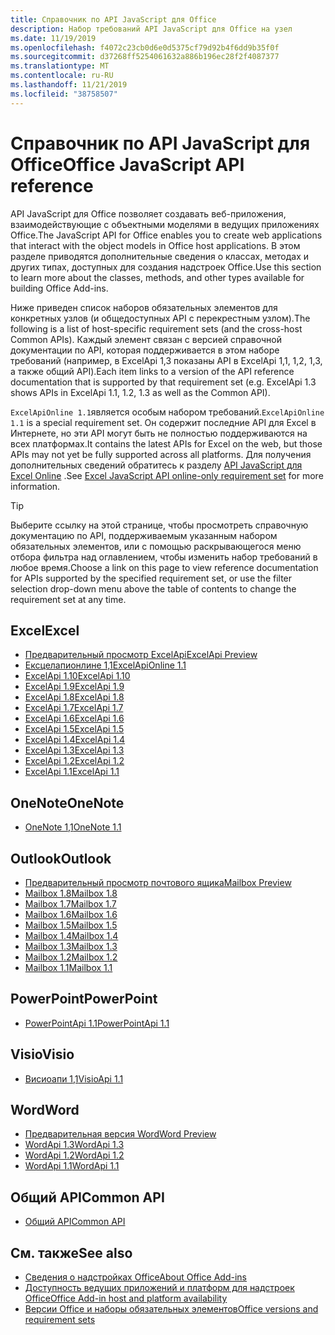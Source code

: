 ```yaml
---
title: Справочник по API JavaScript для Office
description: Набор требований API JavaScript для Office на узел
ms.date: 11/19/2019
ms.openlocfilehash: f4072c23cb0d6e0d5375cf79d92b4f6dd9b35f0f
ms.sourcegitcommit: d37268ff5254061632a886b196ec28f2f4087377
ms.translationtype: MT
ms.contentlocale: ru-RU
ms.lasthandoff: 11/21/2019
ms.locfileid: "38758507"
---
```

# <a name="office-javascript-api-reference"></a><span data-ttu-id="f63b2-103">Справочник по API JavaScript для Office</span><span class="sxs-lookup"><span data-stu-id="f63b2-103">Office JavaScript API reference</span></span>

<span data-ttu-id="f63b2-104">API JavaScript для Office позволяет создавать веб-приложения, взаимодействующие с объектными моделями в ведущих приложениях Office.</span><span class="sxs-lookup"><span data-stu-id="f63b2-104">The JavaScript API for Office enables you to create web applications that interact with the object models in Office host applications.</span></span> <span data-ttu-id="f63b2-105">В этом разделе приводятся дополнительные сведения о классах, методах и других типах, доступных для создания надстроек Office.</span><span class="sxs-lookup"><span data-stu-id="f63b2-105">Use this section to learn more about the classes, methods, and other types available for building Office Add-ins.</span></span>

<span data-ttu-id="f63b2-106">Ниже приведен список наборов обязательных элементов для конкретных узлов (и общедоступных API с перекрестным узлом).</span><span class="sxs-lookup"><span data-stu-id="f63b2-106">The following is a list of host-specific requirement sets (and the cross-host Common APIs).</span></span> <span data-ttu-id="f63b2-107">Каждый элемент связан с версией справочной документации по API, которая поддерживается в этом наборе требований (например, в ExcelApi 1,3 показаны API в ExcelApi 1,1, 1,2, 1,3, а также общий API).</span><span class="sxs-lookup"><span data-stu-id="f63b2-107">Each item links to a version of the API reference documentation that is supported by that requirement set (e.g. ExcelApi 1.3 shows APIs in ExcelApi 1.1, 1.2, 1.3 as well as the Common API).</span></span>

<span data-ttu-id="f63b2-108">`ExcelApiOnline 1.1`является особым набором требований.</span><span class="sxs-lookup"><span data-stu-id="f63b2-108">`ExcelApiOnline 1.1` is a special requirement set.</span></span> <span data-ttu-id="f63b2-109">Он содержит последние API для Excel в Интернете, но эти API могут быть не полностью поддерживаются на всех платформах.</span><span class="sxs-lookup"><span data-stu-id="f63b2-109">It contains the latest APIs for Excel on the web, but those APIs may not yet be fully supported across all platforms.</span></span> <span data-ttu-id="f63b2-110">Для получения дополнительных сведений обратитесь к разделу [API JavaScript для Excel Online](/office/dev/add-ins/reference/requirement-sets/excel-api-online-requirement-set) .</span><span class="sxs-lookup"><span data-stu-id="f63b2-110">See [Excel JavaScript API online-only requirement set](/office/dev/add-ins/reference/requirement-sets/excel-api-online-requirement-set) for more information.</span></span>

> [!TIP]
> <span data-ttu-id="f63b2-111">Выберите ссылку на этой странице, чтобы просмотреть справочную документацию по API, поддерживаемым указанным набором обязательных элементов, или с помощью раскрывающегося меню отбора фильтра над оглавлением, чтобы изменить набор требований в любое время.</span><span class="sxs-lookup"><span data-stu-id="f63b2-111">Choose a link on this page to view reference documentation for APIs supported by the specified requirement set, or use the filter selection drop-down menu above the table of contents to change the requirement set at any time.</span></span>

## <a name="excel"></a><span data-ttu-id="f63b2-112">Excel</span><span class="sxs-lookup"><span data-stu-id="f63b2-112">Excel</span></span>

- [<span data-ttu-id="f63b2-113">Предварительный просмотр ExcelApi</span><span class="sxs-lookup"><span data-stu-id="f63b2-113">ExcelApi Preview</span></span>](/javascript/api/excel?view=excel-js-preview)
- [<span data-ttu-id="f63b2-114">Ексцелапионлине 1,1</span><span class="sxs-lookup"><span data-stu-id="f63b2-114">ExcelApiOnline 1.1</span></span>](/javascript/api/excel?view=excel-js-online)
- [<span data-ttu-id="f63b2-115">ExcelApi 1.10</span><span class="sxs-lookup"><span data-stu-id="f63b2-115">ExcelApi 1.10</span></span>](/javascript/api/excel?view=excel-js-1.10)
- [<span data-ttu-id="f63b2-116">ExcelApi 1.9</span><span class="sxs-lookup"><span data-stu-id="f63b2-116">ExcelApi 1.9</span></span>](/javascript/api/excel?view=excel-js-1.9)
- [<span data-ttu-id="f63b2-117">ExcelApi 1.8</span><span class="sxs-lookup"><span data-stu-id="f63b2-117">ExcelApi 1.8</span></span>](/javascript/api/excel?view=excel-js-1.8)
- [<span data-ttu-id="f63b2-118">ExcelApi 1.7</span><span class="sxs-lookup"><span data-stu-id="f63b2-118">ExcelApi 1.7</span></span>](/javascript/api/excel?view=excel-js-1.7)
- [<span data-ttu-id="f63b2-119">ExcelApi 1.6</span><span class="sxs-lookup"><span data-stu-id="f63b2-119">ExcelApi 1.6</span></span>](/javascript/api/excel?view=excel-js-1.6)
- [<span data-ttu-id="f63b2-120">ExcelApi 1.5</span><span class="sxs-lookup"><span data-stu-id="f63b2-120">ExcelApi 1.5</span></span>](/javascript/api/excel?view=excel-js-1.5)
- [<span data-ttu-id="f63b2-121">ExcelApi 1.4</span><span class="sxs-lookup"><span data-stu-id="f63b2-121">ExcelApi 1.4</span></span>](/javascript/api/excel?view=excel-js-1.4)
- [<span data-ttu-id="f63b2-122">ExcelApi 1.3</span><span class="sxs-lookup"><span data-stu-id="f63b2-122">ExcelApi 1.3</span></span>](/javascript/api/excel?view=excel-js-1.3)
- [<span data-ttu-id="f63b2-123">ExcelApi 1.2</span><span class="sxs-lookup"><span data-stu-id="f63b2-123">ExcelApi 1.2</span></span>](/javascript/api/excel?view=excel-js-1.2)
- [<span data-ttu-id="f63b2-124">ExcelApi 1.1</span><span class="sxs-lookup"><span data-stu-id="f63b2-124">ExcelApi 1.1</span></span>](/javascript/api/excel?view=excel-js-1.1)

## <a name="onenote"></a><span data-ttu-id="f63b2-125">OneNote</span><span class="sxs-lookup"><span data-stu-id="f63b2-125">OneNote</span></span>

- [<span data-ttu-id="f63b2-126">OneNote 1,1</span><span class="sxs-lookup"><span data-stu-id="f63b2-126">OneNote 1.1</span></span>](/javascript/api/onenote?view=onenote-js-1.1)

## <a name="outlook"></a><span data-ttu-id="f63b2-127">Outlook</span><span class="sxs-lookup"><span data-stu-id="f63b2-127">Outlook</span></span>

- [<span data-ttu-id="f63b2-128">Предварительный просмотр почтового ящика</span><span class="sxs-lookup"><span data-stu-id="f63b2-128">Mailbox Preview</span></span>](/javascript/api/outlook?view=outlook-js-preview)
- [<span data-ttu-id="f63b2-129">Mailbox 1.8</span><span class="sxs-lookup"><span data-stu-id="f63b2-129">Mailbox 1.8</span></span>](/javascript/api/outlook?view=outlook-js-1.8)
- [<span data-ttu-id="f63b2-130">Mailbox 1.7</span><span class="sxs-lookup"><span data-stu-id="f63b2-130">Mailbox 1.7</span></span>](/javascript/api/outlook?view=outlook-js-1.7)
- [<span data-ttu-id="f63b2-131">Mailbox 1.6</span><span class="sxs-lookup"><span data-stu-id="f63b2-131">Mailbox 1.6</span></span>](/javascript/api/outlook?view=outlook-js-1.6)
- [<span data-ttu-id="f63b2-132">Mailbox 1.5</span><span class="sxs-lookup"><span data-stu-id="f63b2-132">Mailbox 1.5</span></span>](/javascript/api/outlook?view=outlook-js-1.5)
- [<span data-ttu-id="f63b2-133">Mailbox 1.4</span><span class="sxs-lookup"><span data-stu-id="f63b2-133">Mailbox 1.4</span></span>](/javascript/api/outlook?view=outlook-js-1.4)
- [<span data-ttu-id="f63b2-134">Mailbox 1.3</span><span class="sxs-lookup"><span data-stu-id="f63b2-134">Mailbox 1.3</span></span>](/javascript/api/outlook?view=outlook-js-1.3)
- [<span data-ttu-id="f63b2-135">Mailbox 1.2</span><span class="sxs-lookup"><span data-stu-id="f63b2-135">Mailbox 1.2</span></span>](/javascript/api/outlook?view=outlook-js-1.2)
- [<span data-ttu-id="f63b2-136">Mailbox 1.1</span><span class="sxs-lookup"><span data-stu-id="f63b2-136">Mailbox 1.1</span></span>](/javascript/api/outlook?view=outlook-js-1.1)

## <a name="powerpoint"></a><span data-ttu-id="f63b2-137">PowerPoint</span><span class="sxs-lookup"><span data-stu-id="f63b2-137">PowerPoint</span></span>

- [<span data-ttu-id="f63b2-138">PowerPointApi 1.1</span><span class="sxs-lookup"><span data-stu-id="f63b2-138">PowerPointApi 1.1</span></span>](/javascript/api/powerpoint?view=powerpoint-js-1.1)

## <a name="visio"></a><span data-ttu-id="f63b2-139">Visio</span><span class="sxs-lookup"><span data-stu-id="f63b2-139">Visio</span></span>

- [<span data-ttu-id="f63b2-140">Висиоапи 1,1</span><span class="sxs-lookup"><span data-stu-id="f63b2-140">VisioApi 1.1</span></span>](/javascript/api/visio?view=visio-js-1.1)

## <a name="word"></a><span data-ttu-id="f63b2-141">Word</span><span class="sxs-lookup"><span data-stu-id="f63b2-141">Word</span></span>

- [<span data-ttu-id="f63b2-142">Предварительная версия Word</span><span class="sxs-lookup"><span data-stu-id="f63b2-142">Word Preview</span></span>](/javascript/api/word?view=word-js-preview)
- [<span data-ttu-id="f63b2-143">WordApi 1.3</span><span class="sxs-lookup"><span data-stu-id="f63b2-143">WordApi 1.3</span></span>](/javascript/api/word?view=word-js-1.3)
- [<span data-ttu-id="f63b2-144">WordApi 1.2</span><span class="sxs-lookup"><span data-stu-id="f63b2-144">WordApi 1.2</span></span>](/javascript/api/word?view=word-js-1.2)
- [<span data-ttu-id="f63b2-145">WordApi 1.1</span><span class="sxs-lookup"><span data-stu-id="f63b2-145">WordApi 1.1</span></span>](/javascript/api/word?view=word-js-1.1)

## <a name="common-api"></a><span data-ttu-id="f63b2-146">Общий API</span><span class="sxs-lookup"><span data-stu-id="f63b2-146">Common API</span></span>

- [<span data-ttu-id="f63b2-147">Общий API</span><span class="sxs-lookup"><span data-stu-id="f63b2-147">Common API</span></span>](/javascript/api/office?view=common-js)

## <a name="see-also"></a><span data-ttu-id="f63b2-148">См. также</span><span class="sxs-lookup"><span data-stu-id="f63b2-148">See also</span></span>

- [<span data-ttu-id="f63b2-149">Сведения о надстройках Office</span><span class="sxs-lookup"><span data-stu-id="f63b2-149">About Office Add-ins</span></span>](/office/dev/add-ins/overview)
- [<span data-ttu-id="f63b2-150">Доступность ведущих приложений и платформ для надстроек Office</span><span class="sxs-lookup"><span data-stu-id="f63b2-150">Office Add-in host and platform availability</span></span>](/office/dev/add-ins/overview/office-add-in-availability)
- [<span data-ttu-id="f63b2-151">Версии Office и наборы обязательных элементов</span><span class="sxs-lookup"><span data-stu-id="f63b2-151">Office versions and requirement sets</span></span>](/office/dev/add-ins/develop/office-versions-and-requirement-sets)
